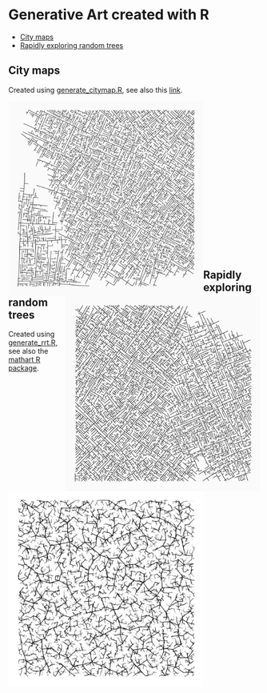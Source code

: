 # Generative Art created with R

* [City maps](#city-maps)
* [Rapidly exploring random trees](#rapidly-exploring-random-trees)

## City maps

Created using [generate_citymap.R](https://github.com/koenderks/Art-Gallery/blob/master/citymaps/generate_citymap.R), see also this [link](https://vitgabrhel.medium.com/getting-started-with-generative-art-in-r-3bc50067d34b).

<img src='https://github.com/koenderks/Art-Gallery/raw/master/city-maps/citymap1.png' width='390' height='390' align='left' margin-left='20' margin-right='20'/>

<img src='https://github.com/koenderks/Art-Gallery/raw/master/city-maps/citymap2.png' width='390' height='390' align='right' margin-left='20' margin-right='20'/>

<br/>
<br/>
<br/>
<br/>
<br/>
<br/>
<br/>
<br/>
<br/>
<br/>
<br/>
<br/>
<br/>
<br/>
<br/>
<br/>
<br/>
<br/>

## Rapidly exploring random trees

Created using [generate_rrt.R](https://github.com/koenderks/Art-Gallery/blob/master/rapidly-exploring-random-trees/generate_rrt.R), see also the [mathart R package](https://github.com/marcusvolz/mathart).

<img src='https://github.com/koenderks/Art-Gallery/raw/master/rapidly-exploring-random-trees/rrt1.png' width='390' height='390' align='left' margin-left='20' margin-right='20'/>